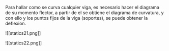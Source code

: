 Para hallar como se curva cualquier viga, es necesario hacer el diagrama de su momento flector, a partir de el se obtiene el diagrama de curvatura, y con ello y los puntos fijos de la viga (soportes), se puede obtener la deflexion.


![[statics21.png]]

![[statics22.png]]